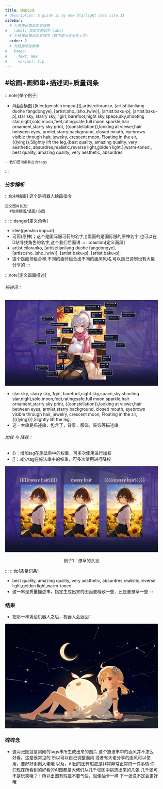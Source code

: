 ```yaml
---
title: 绘画公式
# description: A guide in my new Starlight docs site.11
sidebar:
  # 为链接设置自定义标签
#   label: 自定义侧边栏 label
  # 为链接设置自定义顺序（数字越小显示在上方）
  order: 2
  # 为链接添加徽章
#   badge:
#     text: New
#     variant: tip
---
```


## #绘画+画师串+描述词+质量词条

:::note[举个例子]
- #绘画横图 [[klee(genshin impcat)]],artist:ciloranko, [artist:tianliang duohe 
fangdongye], [artist:sho_(sho_lwlw)], [artist:baku-p],  [artist:baku-p],star sky, starry sky, 1girl, barefoot,night sky,space,sky,shooting star,night,solo,moon,feet,rating:safe,full moon,sparkle,hair ornament,starry sky print, {{constellation}},looking at viewer,hair between eyes, armlet,starry background, closed mouth, eyebrows visible through hair,  jewelry, crescent moon, Floating in the air,{{lying}},Slightly lift the leg,{best quality, amazing quality, very aesthetic, absurdres,realistic,reverse light,golden light,},warm-toned,, best quality, amazing quality, very aesthetic, absurdres
```
- 我们把词条称之为tags
```
:::
### 分步解析
:::tip[#绘画]
这个是机器人绘画指令
```
定义图片长宽:
  #绘画横图/竖图/方图
```
:::
:::danger[定义角色]
- klee(genshin impcat)
- 可莉(原神)；这个是国际服可莉的名字,()里面的是国际服的原神名字,也可以在D站寻找角色的名字,这个我们后面讲
:::
:::caution[定义画风]
- artist:ciloranko, [artist:tianliang duohe fangdongye], [artist:sho_(sho_lwlw)], [artist:baku-p],  [artist:baku-p],
- 这个是画师组合串,不同的画师组合出不同的画风风格,可以自己调制也有大佬分享的
:::

:::note[定义画面描述]
###### 描述词：
![tags定义例子1](../../../assets/教程中图片/tags定义例子1.webp)

- star sky, starry sky, 1girl, barefoot,night sky,space,sky,shooting star,night,solo,moon,feet,rating:safe,full moon,sparkle,hair ornament,starry sky print, {{constellation}},looking at viewer,hair between eyes, armlet,starry background, closed mouth, eyebrows visible through hair,  jewelry, crescent moon, Floating in the air,{{{lying}}},Slightly lift the leg,
- 这一大串是描述串，包含了，背景，服饰，装饰等描述串

###### 加权 与 降权：

- {}：增加tag在施法串中的权重，可多次使用进行加权
- []：减少tag在施法串中的权重，可多次使用进行降权

![加权 与 降权](<../../../assets/教程中图片/加权 与 降权.webp>)
<center>例子1：潦草的头发</center>

:::
:::tip[质量词条]
- best quality, amazing quality, very aesthetic, absurdres,realistic,reverse light,golden light,warm-toned
- 这一串是质量描述串，指定生成出来的图画要精致一些，还是要潦草一些
:::

### 结果
- 把那一串发给机器人之后，机器人会返回：

![aiPic](../../../assets/教程中图片/bf78a3b3887b96c9153d95efec2cda4b_720.jpg)


### 碎碎念
-  这两张图就是刚刚的tags串所生成出来的图片
这个施法串中的画风并不怎么好看，这是很常见的
所以可以自己调整画风
或者有大佬分享的画风可以使用，要好好谢谢大佬哦
以及，AI出的图有瑕疵是非常非常正常的一件事情
你们现在所看到的好看的AI图都是大佬们从几千张图中挑选出来的几张
几千张可不是玩笑哦？！所以出图有瑕疵不要气馁，就像抽卡一样
下一张说不定会更好哦